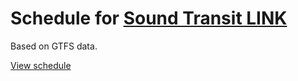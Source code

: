 # Schedule for [Sound Transit LINK](http://www.soundtransit.org/Schedules/Central-Link-light-rail) #
Based on GTFS data.

[View schedule](http://bbodenmiller.github.io/LINK-schedule)